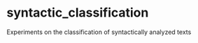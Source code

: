 syntactic_classification
========================

Experiments on the classification of syntactically analyzed texts
